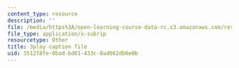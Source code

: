 ```yaml
---
content_type: resource
description: ''
file: /media/https%3A/open-learning-course-data-rc.s3.amazonaws.com/res-6-012-introduction-to-probability-spring-2018/3512f8fe0badbd61433c0ad082db6e0b_yvHu34mEXzk.srt
file_type: application/x-subrip
resourcetype: Other
title: 3play caption file
uid: 3512f8fe-0bad-bd61-433c-0ad082db6e0b
---
```

